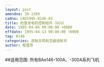 ```yaml
---
layout: post
amendno: 39-1389
cadno: CAD1995-B146-03
title: 检查发电机控制组件（GCU）
date: 1995-04-06 00:00:00 +0800
effdate: 1995-04-13 00:00:00 +0800
tag: B146
categories: 民航总局航空器适航司
author: 程晋萍
---
```


##适用范围:
所有BAe146-100A、-300A系列飞机

